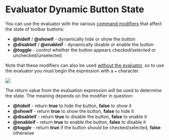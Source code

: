 # Evaluator Dynamic Button State

You can use the evaluator with the various [command modifiers](/Manual/reference/command_reference/command_modifier_reference.md) that affect the state of toolbar buttons:

- **@hideif** / **@showif** - dynamically hide or show the button
- **@disableif** / **@enableif** - dynamically disable or enable the button
- **@toggle** - control whether the button appears checked/selected or unchecked/unselected

Note that these modifiers can also be used [without the evaluator](/Manual/reference/command_reference/command_modifier_reference.md#@icon), so to use the evaluator you must begin the expression with a `=` character.

![](page>standard_variables&nodate&nouser&nofooter)

The return value from the evaluation expression will be used to determine the state. The meaning depends on the modifier in question:

- **@hideif** - return **true** to hide the button, **false** to show it
- **@showif** - return **true** to show the button, **false** to hide it
- **@disableif** - return **true** to disable the button, **false** to enable it
- **@enableif** - return **true** to enable the button, **false** to disable it
- **@toggle** - return **true** if the button should be checked/selected, **false** otherwise
